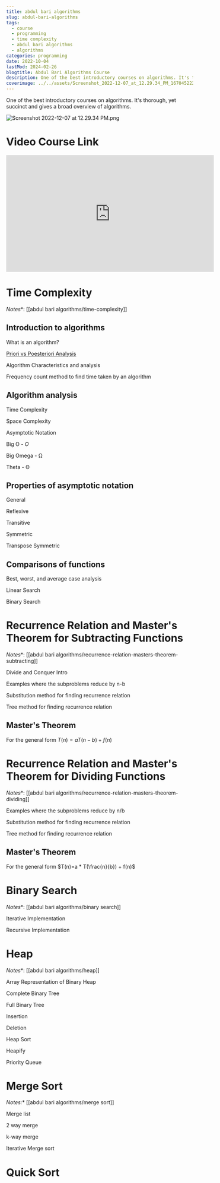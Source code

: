 ```yaml
---
title: abdul bari algorithms
slug: abdul-bari-algorithms
tags:
  - course
  - programming
  - time complexity
  - abdul bari algorithms
  - algorithms
categories: programming
date: 2022-10-04
lastMod: 2024-02-26
blogtitle: Abdul Bari Algorithms Course
description: One of the best introductory courses on algorithms. It's thorough, yet succinct and gives a broad overview of algorithms.
coverimage: ../../assets/Screenshot_2022-12-07_at_12.29.34_PM_1670452221345_0.png
---
```


One of the best introductory courses on algorithms. It's thorough, yet succinct and gives a broad overview of algorithms.

![Screenshot 2022-12-07 at 12.29.34 PM.png](/assets/Screenshot_2022-12-07_at_12.29.34_PM_1670452221345_0.png)

# Video Course Link


<iframe width="560" height="315" src="https://www.youtube.com/embed/0IAPZzGSbME" title="YouTube video player" frameborder="0" allow="accelerometer; autoplay; clipboard-write; encrypted-media; gyroscope; picture-in-picture" allowfullscreen></iframe>

# Time Complexity


*Notes**: [[abdul bari algorithms/time-complexity]]

## Introduction to algorithms


What is an algorithm?

[Priori vs Poesteriori Analysis]([[posteriori-vs-a-priori-analysis-of-algorithms]])

Algorithm Characteristics and analysis

Frequency count method to find time taken by an algorithm

## Algorithm analysis


Time Complexity

Space Complexity

Asymptotic Notation

Big O - $O$

Big Omega - Ω

Theta - Θ

## Properties of asymptotic notation


General

Reflexive

Transitive

Symmetric

Transpose Symmetric

## Comparisons of functions


Best, worst, and average case analysis

Linear Search

Binary Search

# Recurrence Relation and Master's Theorem for Subtracting Functions


*Notes**: [[abdul bari algorithms/recurrence-relation-masters-theorem-subtracting]]

Divide and Conquer Intro

Examples where the subproblems reduce by n-b

Substitution method for finding recurrence relation

Tree method for finding recurrence relation

## Master's Theorem


For the general form $T(n)=aT(n-b)+f(n)$

# Recurrence Relation and Master's Theorem for Dividing Functions


*Notes**: [[abdul bari algorithms/recurrence-relation-masters-theorem-dividing]]

Examples where the subproblems reduce by n/b

Substitution method for finding recurrence relation

Tree method for finding recurrence relation

## Master's Theorem


For the general form $T(n)=a * T(\frac{n}{b}) + f(n)$

# Binary Search


*Notes**: [[abdul bari algorithms/binary search]]

Iterative Implementation

Recursive Implementation

# Heap


*Notes**: [[abdul bari algorithms/heap]]

Array Representation of Binary Heap

Complete Binary Tree

Full Binary Tree

Insertion

Deletion

Heap Sort

Heapify

Priority Queue

# Merge Sort


*Notes:** [[abdul bari algorithms/merge sort]]

Merge list

2 way merge

k-way merge

Iterative Merge sort

# Quick Sort


